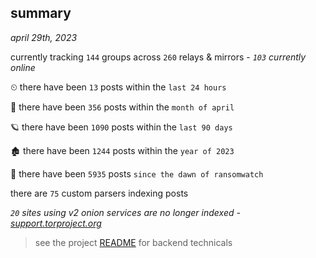 
## summary
_april 29th, 2023_

currently tracking `144` groups across `260` relays & mirrors - _`103` currently online_

⏲ there have been `13` posts within the `last 24 hours`

🦈 there have been `356` posts within the `month of april`

🪐 there have been `1090` posts within the `last 90 days`

🏚 there have been `1244` posts within the `year of 2023`

🦕 there have been `5935` posts `since the dawn of ransomwatch`

there are `75` custom parsers indexing posts

_`20` sites using v2 onion services are no longer indexed - [support.torproject.org](https://support.torproject.org/onionservices/v2-deprecation/)_

> see the project [README](https://github.com/joshhighet/ransomwatch#ransomwatch--) for backend technicals

